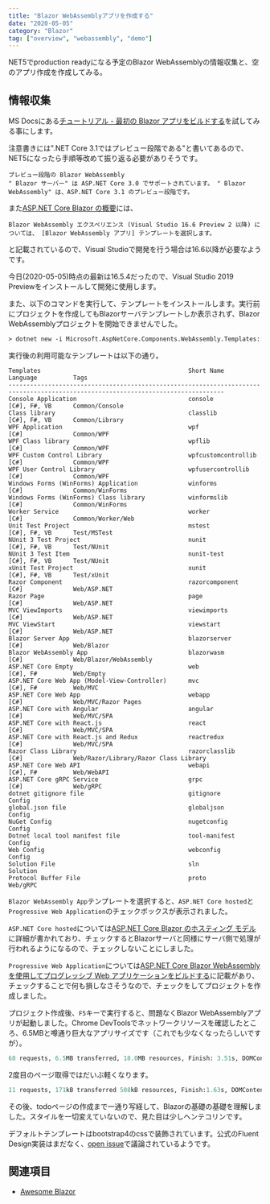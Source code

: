 ```yaml
---
title: "Blazor WebAssemblyアプリを作成する"
date: "2020-05-05"
category: "Blazor"
tag: ["overview", "webassembly", "demo"]
---
```


NET5でproduction readyになる予定のBlazor WebAssemblyの情報収集と、空のアプリ作成を作成してみる。

## 情報収集

MS Docsにある[チュートリアル - 最初の Blazor アプリをビルドする](https://docs.microsoft.com/ja-jp/aspnet/core/tutorials/build-your-first-blazor-app?view=aspnetcore-3.1)を試してみる事にします。

注意書きには".NET Core 3.1ではプレビュー段階である"と書いてあるので、NET5になったら手順等改めて振り返る必要がありそうです。

```plaintext
プレビュー段階の Blazor WebAssembly
" Blazor サーバー" は ASP.NET Core 3.0 でサポートされています。 " Blazor WebAssembly" は、ASP.NET Core 3.1 のプレビュー段階です。
```

また[ASP.NET Core Blazor の概要](https://docs.microsoft.com/ja-jp/aspnet/core/blazor/get-started?view=aspnetcore-3.1&tabs=visual-studio)には、

```plaintext
Blazor WebAssembly エクスペリエンス (Visual Studio 16.6 Preview 2 以降) については、 [Blazor WebAssembly アプリ] テンプレートを選択します。
````

と記載されているので、Visual Studioで開発を行う場合は16.6以降が必要なようです。

今日(2020-05-05)時点の最新は16.5.4だったので、Visual Studio 2019 Previewをインストールして開発に使用します。

また、以下のコマンドを実行して、テンプレートをインストールします。実行前にプロジェクトを作成してもBlazorサーバテンプレートしか表示されず、Blazor WebAssemblyプロジェクトを開始できませんでした。

```ps
> dotnet new -i Microsoft.AspNetCore.Components.WebAssembly.Templates::3.2.0-preview5.20216.8
```

実行後の利用可能なテンプレートは以下の通り。

```plaintext
Templates                                         Short Name               Language          Tags
----------------------------------------------------------------------------------------------------------------------------------
Console Application                               console                  [C#], F#, VB      Common/Console
Class library                                     classlib                 [C#], F#, VB      Common/Library
WPF Application                                   wpf                      [C#]              Common/WPF
WPF Class library                                 wpflib                   [C#]              Common/WPF
WPF Custom Control Library                        wpfcustomcontrollib      [C#]              Common/WPF
WPF User Control Library                          wpfusercontrollib        [C#]              Common/WPF
Windows Forms (WinForms) Application              winforms                 [C#]              Common/WinForms
Windows Forms (WinForms) Class library            winformslib              [C#]              Common/WinForms
Worker Service                                    worker                   [C#]              Common/Worker/Web
Unit Test Project                                 mstest                   [C#], F#, VB      Test/MSTest
NUnit 3 Test Project                              nunit                    [C#], F#, VB      Test/NUnit
NUnit 3 Test Item                                 nunit-test               [C#], F#, VB      Test/NUnit
xUnit Test Project                                xunit                    [C#], F#, VB      Test/xUnit
Razor Component                                   razorcomponent           [C#]              Web/ASP.NET
Razor Page                                        page                     [C#]              Web/ASP.NET
MVC ViewImports                                   viewimports              [C#]              Web/ASP.NET
MVC ViewStart                                     viewstart                [C#]              Web/ASP.NET
Blazor Server App                                 blazorserver             [C#]              Web/Blazor
Blazor WebAssembly App                            blazorwasm               [C#]              Web/Blazor/WebAssembly
ASP.NET Core Empty                                web                      [C#], F#          Web/Empty
ASP.NET Core Web App (Model-View-Controller)      mvc                      [C#], F#          Web/MVC
ASP.NET Core Web App                              webapp                   [C#]              Web/MVC/Razor Pages
ASP.NET Core with Angular                         angular                  [C#]              Web/MVC/SPA
ASP.NET Core with React.js                        react                    [C#]              Web/MVC/SPA
ASP.NET Core with React.js and Redux              reactredux               [C#]              Web/MVC/SPA
Razor Class Library                               razorclasslib            [C#]              Web/Razor/Library/Razor Class Library
ASP.NET Core Web API                              webapi                   [C#], F#          Web/WebAPI
ASP.NET Core gRPC Service                         grpc                     [C#]              Web/gRPC
dotnet gitignore file                             gitignore                                  Config
global.json file                                  globaljson                                 Config
NuGet Config                                      nugetconfig                                Config
Dotnet local tool manifest file                   tool-manifest                              Config
Web Config                                        webconfig                                  Config
Solution File                                     sln                                        Solution
Protocol Buffer File                              proto                                      Web/gRPC
```

`Blazor WebAssembly App`テンプレートを選択すると、`ASP.NET Core hosted`と`Progressive Web Application`のチェックボックスが表示されました。

`ASP.NET Core hosted`については[ASP.NET Core Blazor のホスティング モデル](https://docs.microsoft.com/ja-jp/aspnet/core/blazor/hosting-models?view=aspnetcore-3.1)に詳細が書かれており、チェックするとBlazorサーバと同様にサーバ側で処理が行われるようになるので、チェックしないことにしました。

`Progressive Web Application`については[ASP.NET Core Blazor WebAssembly を使用してプログレッシブ Web アプリケーションをビルドする](https://docs.microsoft.com/ja-jp/aspnet/core/blazor/progressive-web-app?view=aspnetcore-3.1&tabs=visual-studio)に記載があり、チェックすることで何も損しなさそうなので、チェックをしてプロジェクトを作成しました。

プロジェクト作成後、`F5`キーで実行すると、問題なくBlazor WebAssemblyアプリが起動しました。Chrome DevToolsでネットワークリソースを確認したところ、6.5MBと噂通り巨大なアプリサイズです（これでも少なくなったらしいですが）。

```ps
68 requests, 6.5MB transferred, 18.0MB resources, Finish: 3.51s, DOMContentLoaded: 282ms, Load:291ms
```

2度目のページ取得ではだいぶ軽くなります。

```ps
11 requests, 171kB transferred 508kB resources, Finish:1.63s, DOMContentLoaded: 359ms, Load:361ms
```

その後、todoページの作成まで一通り写経して、Blazorの基礎の基礎を理解しました。スタイルを一切変えていないので、見た目は少しヘンテコリンです。

デフォルトテンプレートはbootstrap4のcssで装飾されています。公式のFluent Design実装はまだなく、[open issue](https://github.com/dotnet/aspnetcore/issues/11229)で議論されているようです。

## 関連項目

- [Awesome Blazor](https://awesomeopensource.com/project/AdrienTorris/awesome-blazor)
